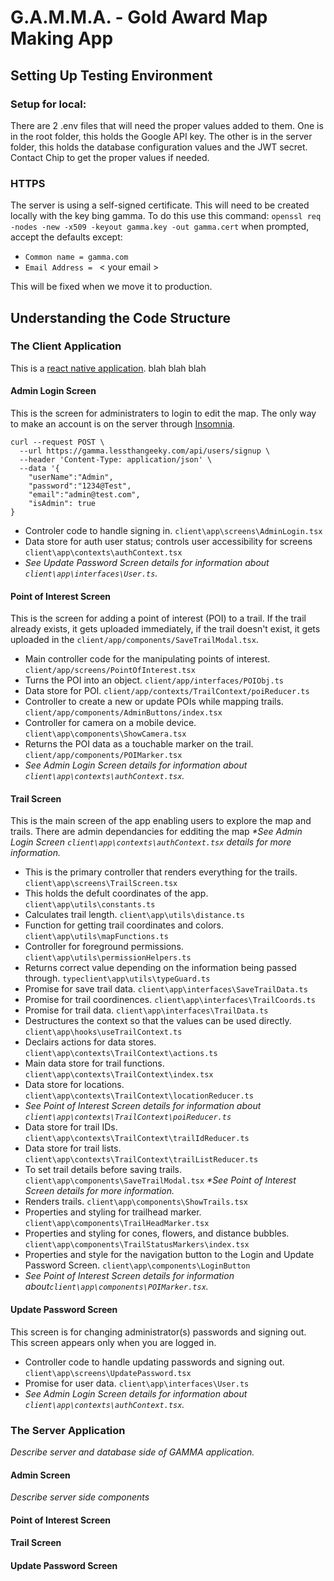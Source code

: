 # G.A.M.M.A. - Gold Award Map Making App

## Setting Up Testing Environment

### Setup for local:

There are 2 .env files that will need the proper values added to them. One is in the root folder, this holds the Google API key. The other is in the server folder, this holds the database configuration values and the JWT secret. Contact Chip to get the proper values if needed.

### HTTPS

The server is using a self-signed certificate. This will need to be created locally with the key bing gamma. To do this use this command:
`openssl req -nodes -new -x509 -keyout gamma.key -out gamma.cert`
when prompted, accept the defaults except:

- `Common name = gamma.com`
- `Email Address = ` < your email >

This will be fixed when we move it to production.

## Understanding the Code Structure

### The Client Application

This is a [react native application](https://reactnative.dev/). blah blah blah


#### Admin Login Screen

This is the screen for administraters to login to edit the map.
The only way to make an account is on the server through [Insomnia](https://insomnia.rest/). 

``` 
curl --request POST \
  --url https://gamma.lessthangeeky.com/api/users/signup \
  --header 'Content-Type: application/json' \
  --data '{
	"userName":"Admin",
	"password":"1234@Test",
	"email":"admin@test.com",
	"isAdmin": true	
}  
```


- Controler code to handle signing in. `client\app\screens\AdminLogin.tsx`
- Data store for auth user status; controls user accessibility for screens `client\app\contexts\authContext.tsx` 
- _See Update Password Screen details for information about `client\app\interfaces\User.ts`._

#### Point of Interest Screen

This is the screen for adding a point of interest (POI) to a trail.
If the trail already exists, it gets uploaded immediately, if the trail doesn't exist,
it gets uploaded in the `client/app/components/SaveTrailModal.tsx`.

- Main controller code for the manipulating points of interest. `client/app/screens/PointOfInterest.tsx`
- Turns the POI into an object. `client/app/interfaces/POIObj.ts`
- Data store for POI. `client/app/contexts/TrailContext/poiReducer.ts`
- Controller to create a new or update POIs while mapping trails. `client/app/components/AdminButtons/index.tsx`
- Controller for camera on a mobile device. `client\app\components\ShowCamera.tsx`
- Returns the POI data as a touchable marker on the trail. `client/app/components/POIMarker.tsx`
- _See Admin Login Screen details for information about `client\app\contexts\authContext.tsx`._

#### Trail Screen

This is the main screen of the app enabling users to explore the map and trails. 
There are admin dependancies for edditing the map  _*See Admin Login Screen `client\app\contexts\authContext.tsx` details for more information._

- This is the primary controller that renders everything for the trails. `client\app\screens\TrailScreen.tsx`
- This holds the defult coordinates of the app. `client\app\utils\constants.ts`
- Calculates trail length. `client\app\utils\distance.ts`
- Function for getting trail coordinates and colors. `client\app\utils\mapFunctions.ts`
- Controller for foreground permissions. `client\app\utils\permissionHelpers.ts`
- Returns correct value depending on the information being passed through. `typeclient\app\utils\typeGuard.ts`
- Promise for save trail data. `client\app\interfaces\SaveTrailData.ts`
- Promise for trail coordinences. `client\app\interfaces\TrailCoords.ts`
- Promise for trail data. `client\app\interfaces\TrailData.ts`
- Destructures the context so that the values can be used directly. `client\app\hooks\useTrailContext.ts`
- Declairs actions for data stores. `client\app\contexts\TrailContext\actions.ts`
- Main data store for trail functions. `client\app\contexts\TrailContext\index.tsx`
- Data store for locations. `client\app\contexts\TrailContext\locationReducer.ts`
- _See Point of Interest Screen details for information about `client\app\contexts\TrailContext\poiReducer.ts`_
- Data store for trail IDs. `client\app\contexts\TrailContext\trailIdReducer.ts`
- Data store for trail lists. `client\app\contexts\TrailContext\trailListReducer.ts`
- To set trail details before saving trails. `client\app\components\SaveTrailModal.tsx`
 _*See Point of Interest Screen details for more information._
- Renders trails. `client\app\components\ShowTrails.tsx`
- Properties and styling for trailhead marker. `client\app\components\TrailHeadMarker.tsx`
- Properties and styling for cones, flowers, and distance bubbles. `client\app\components\TrailStatusMarkers\index.tsx`
- Properties and style for the navigation button to the Login and Update Password Screen. `client\app\components\LoginButton`
- _See Point of Interest Screen details for information about`client\app\components\POIMarker.tsx`._

#### Update Password Screen

This screen is for changing administrator(s) passwords and signing out.
This screen appears only when you are logged in.

- Controller code to handle updating passwords and signing out. `client\app\screens\UpdatePassword.tsx`
- Promise for user data. `client\app\interfaces\User.ts`
- _See Admin Login Screen details for information about `client\app\contexts\authContext.tsx`._

### The Server Application

_Describe server and database side of GAMMA application._

#### Admin Screen

_Describe server side components_

#### Point of Interest Screen
#### Trail Screen
#### Update Password Screen